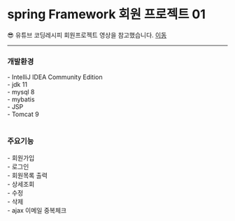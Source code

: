 <h1>spring Framework 회원 프로젝트 01 </h1>
😎 유튜브 코딩레시피 회원프로젝트 영상을 참고했습니다.
<a href="https://youtu.be/Ztx-6JdJxLc">이동</a>
<hr>

<h3>개발환경</h3>
- IntelliJ IDEA Community Edition <br>
- jdk 11 <br>
- mysql 8 <br>
- mybatis <br>
- JSP <br>
- Tomcat 9<br>

<br>

<h3>주요기능</h3>
- 회원가입<br>
- 로그인<br>
- 회원목록 출력<br>
- 상세조회<br>
- 수정<br>
- 삭제<br>
- ajax 이메일 중복체크<br>
